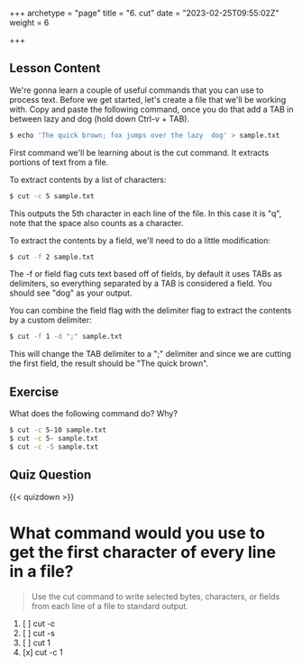 +++
archetype = "page"
title = "6. cut"
date = "2023-02-25T09:55:02Z"
weight = 6

+++

## Lesson Content

We're gonna learn a couple of useful commands that you can use to process text. Before we get started, let's create a file that we'll be working with. Copy and paste the following command, once you do that add a TAB in between lazy and dog (hold down Ctrl-v + TAB).

```bash
$ echo 'The quick brown; fox jumps over the lazy  dog' > sample.txt
```

First command we'll be learning about is the cut command. It extracts portions of text from a file. 

To extract contents by a list of characters: 

```bash
$ cut -c 5 sample.txt
```

This outputs the 5th character in each line of the file. In this case it is "q", note that the space also counts as a character. 

To extract the contents by a field, we'll need to do a little modification: 

```bash
$ cut -f 2 sample.txt
```

The -f or field flag cuts text based off of fields, by default it uses TABs as delimiters, so everything separated by a TAB is considered a field. You should see "dog" as your output.

You can combine the field flag with the delimiter flag to extract the contents by a custom delimiter: 

```bash
$ cut -f 1 -d ";" sample.txt
```

This will change the TAB delimiter to a ";" delimiter and since we are cutting the first field, the result should be "The quick brown".

## Exercise

What does the following command do? Why?

```bash
$ cut -c 5-10 sample.txt
$ cut -c 5- sample.txt
$ cut -c -5 sample.txt
```

## Quiz Question

{{< quizdown >}}

# What command would you use to get the first character of every line in a file?

> Use the cut command to write selected bytes, characters, or fields from each line of a file to standard output. 

1. [ ] cut -c
2. [ ] cut -s
3. [ ] cut 1
4. [x] cut -c 1 